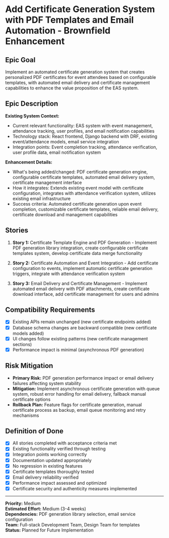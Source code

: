 # Add Certificate Generation System with PDF Templates and Email Automation - Brownfield Enhancement

## Epic Goal

Implement an automated certificate generation system that creates personalized PDF certificates for event attendees based on configurable templates, with automated email delivery and certificate management capabilities to enhance the value proposition of the EAS system.

## Epic Description

**Existing System Context:**

- Current relevant functionality: EAS system with event management, attendance tracking, user profiles, and email notification capabilities
- Technology stack: React frontend, Django backend with DRF, existing event/attendance models, email service integration
- Integration points: Event completion tracking, attendance verification, user profile data, email notification system

**Enhancement Details:**

- What's being added/changed: PDF certificate generation engine, configurable certificate templates, automated email delivery system, certificate management interface
- How it integrates: Extends existing event model with certificate configuration, integrates with attendance verification system, utilizes existing email infrastructure
- Success criteria: Automated certificate generation upon event completion, customizable certificate templates, reliable email delivery, certificate download and management capabilities

## Stories

1. **Story 1:** Certificate Template Engine and PDF Generation - Implement PDF generation library integration, create configurable certificate templates system, develop certificate data merge functionality

2. **Story 2:** Certificate Automation and Event Integration - Add certificate configuration to events, implement automatic certificate generation triggers, integrate with attendance verification system

3. **Story 3:** Email Delivery and Certificate Management - Implement automated email delivery with PDF attachments, create certificate download interface, add certificate management for users and admins

## Compatibility Requirements

- [x] Existing APIs remain unchanged (new certificate endpoints added)
- [x] Database schema changes are backward compatible (new certificate models added)
- [x] UI changes follow existing patterns (new certificate management sections)
- [x] Performance impact is minimal (asynchronous PDF generation)

## Risk Mitigation

- **Primary Risk:** PDF generation performance impact or email delivery failures affecting system stability
- **Mitigation:** Implement asynchronous certificate generation with queue system, robust error handling for email delivery, fallback manual certificate options
- **Rollback Plan:** Feature flags for certificate generation, manual certificate process as backup, email queue monitoring and retry mechanisms

## Definition of Done

- [x] All stories completed with acceptance criteria met
- [x] Existing functionality verified through testing
- [x] Integration points working correctly
- [x] Documentation updated appropriately
- [x] No regression in existing features
- [x] Certificate templates thoroughly tested
- [x] Email delivery reliability verified
- [x] Performance impact assessed and optimized
- [x] Certificate security and authenticity measures implemented

---

**Priority:** Medium  
**Estimated Effort:** Medium (3-4 weeks)  
**Dependencies:** PDF generation library selection, email service configuration  
**Team:** Full-stack Development Team, Design Team for templates  
**Status:** Planned for Future Implementation  

